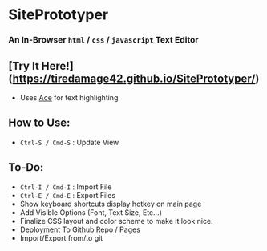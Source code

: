 # SitePrototyper

### An In-Browser `html` / `css` / `javascript` Text Editor

## [Try It Here!] (https://tiredamage42.github.io/SitePrototyper/)

- Uses [Ace](https://ace.c9.io "Visit the Ace homepage") for text highlighting

## How to Use:
- `Ctrl-S / Cmd-S` : Update View

## To-Do:
- `Ctrl-I / Cmd-I` : Import File
- `Ctrl-E / Cmd-E` : Export Files
- Show keyboard shortcuts display hotkey on main page
- Add Visible Options (Font, Text Size, Etc...)
- Finalize CSS layout and color scheme to make it look nice.
- Deployment To Github Repo / Pages
- Import/Export from/to git
